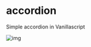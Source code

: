 # accordion
Simple accordion in Vanillascript

![img](https://media.giphy.com/media/28G20NGWCTwRYKKTnk/giphy.gif)
